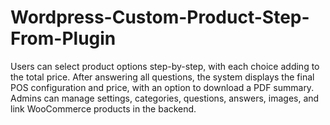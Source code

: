 # Wordpress-Custom-Product-Step-From-Plugin
Users can select product options step-by-step, with each choice adding to the total price. After answering all questions, the system displays the final POS configuration and price, with an option to download a PDF summary. Admins can manage settings, categories, questions, answers, images, and link WooCommerce products in the backend.
